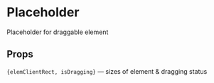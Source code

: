 # Placeholder

Placeholder for draggable element

## Props

`{elemClientRect, isDragging}` — sizes of element & dragging status
